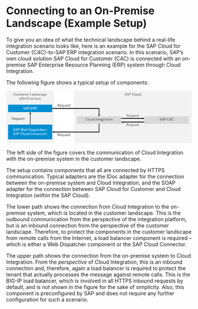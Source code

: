 <!-- loioa15af84aa3364f39b484c8ba2e2395b8 -->

# Connecting to an On-Premise Landscape \(Example Setup\)

To give you an idea of what the technical landscape behind a real-life integration scenario looks like, here is an example for the SAP Cloud for Customer \(C4C\)-to-SAP ERP integration scenario. In this scenario, SAP’s own cloud solution SAP Cloud for Customer \(C4C\) is connected with an on-premise SAP Enterprise Resource Planning \(ERP\) system through Cloud Integration.

The following figure shows a typical setup of components:

 ![](images/Cloud_Technical_Landscape_SAP_Cloud_Connector_be397c6.png) 

The left side of the figure covers the communication of Cloud Integration with the on-premise system in the customer landscape.

The setup contains components that all are connected by HTTPS communication. Typical adapters are the IDoc adapter for the connection between the on-premise system and Cloud Integration, and the SOAP adapter for the connection between SAP Cloud for Customer and Cloud Integration \(within the SAP Cloud\).

The lower path shows the connection from Cloud Integration to the on-premise system, which is located in the customer landscape. This is the outbound communication from the perspective of the integration platform, but is an inbound connection from the perspective of the customer landscape. Therefore, to protect the components in the customer landscape from remote calls from the Internet, a load balancer component is required – which is either a Web Dispatcher component or the SAP Cloud Connector.

The upper path shows the connection from the on-premise system to Cloud Integration. From the *perspective* of Cloud Integration, this is an inbound connection and, therefore, again a load balancer is required to protect the tenant that actually processes the message against remote calls. This is the BIG-IP load balancer, which is involved in all HTTPS inbound requests by default, and is not shown in the figure for the sake of simplicity. Also, this component is preconfigured by SAP and does not require any further configuration for such a scenario.

